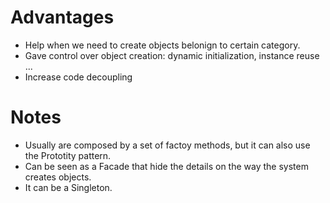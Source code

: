 # Advantages
* Help when we need to create objects belonign to certain category.
* Gave control over object creation: dynamic initialization, instance reuse ...
* Increase code decoupling

# Notes
* Usually are composed by a set of factoy methods, but it can also use the Prototity pattern.
* Can be seen as a Facade that hide the details on the way the system creates objects.
* It can be a Singleton.

